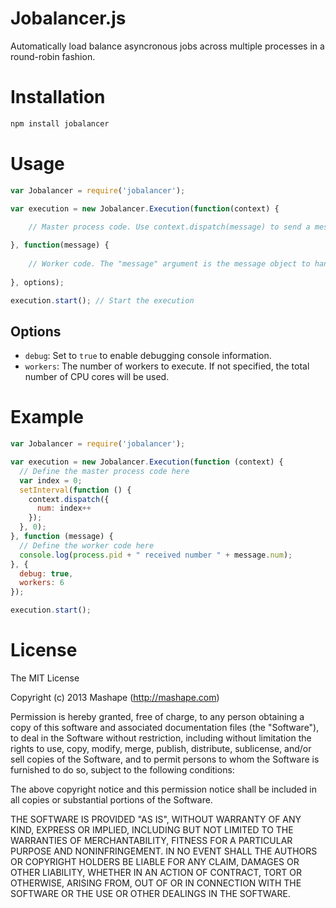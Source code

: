 # Jobalancer.js

Automatically load balance asyncronous jobs across multiple processes in a round-robin fashion.

# Installation

```bash
npm install jobalancer
```

# Usage

```javascript
var Jobalancer = require('jobalancer');

var execution = new Jobalancer.Execution(function(context) {
	
	// Master process code. Use context.dispatch(message) to send a message to a worker.

}, function(message) {
	
	// Worker code. The "message" argument is the message object to handle.
	
}, options);

execution.start(); // Start the execution
```

## Options

* `debug`: Set to `true` to enable debugging console information.
* `workers`: The number of workers to execute. If not specified, the total number of CPU cores will be used.

# Example

```javascript
var Jobalancer = require('jobalancer');

var execution = new Jobalancer.Execution(function (context) {
  // Define the master process code here
  var index = 0;
  setInterval(function () {
    context.dispatch({
      num: index++
    });
  }, 0);
}, function (message) {
  // Define the worker code here
  console.log(process.pid + " received number " + message.num);
}, {
  debug: true, 
  workers: 6
});

execution.start();
```

# License

The MIT License

Copyright (c) 2013 Mashape (http://mashape.com)

Permission is hereby granted, free of charge, to any person obtaining
a copy of this software and associated documentation files (the
"Software"), to deal in the Software without restriction, including
without limitation the rights to use, copy, modify, merge, publish,
distribute, sublicense, and/or sell copies of the Software, and to
permit persons to whom the Software is furnished to do so, subject to
the following conditions:

The above copyright notice and this permission notice shall be
included in all copies or substantial portions of the Software.

THE SOFTWARE IS PROVIDED "AS IS", WITHOUT WARRANTY OF ANY KIND,
EXPRESS OR IMPLIED, INCLUDING BUT NOT LIMITED TO THE WARRANTIES OF
MERCHANTABILITY, FITNESS FOR A PARTICULAR PURPOSE AND
NONINFRINGEMENT. IN NO EVENT SHALL THE AUTHORS OR COPYRIGHT HOLDERS BE
LIABLE FOR ANY CLAIM, DAMAGES OR OTHER LIABILITY, WHETHER IN AN ACTION
OF CONTRACT, TORT OR OTHERWISE, ARISING FROM, OUT OF OR IN CONNECTION
WITH THE SOFTWARE OR THE USE OR OTHER DEALINGS IN THE SOFTWARE.
